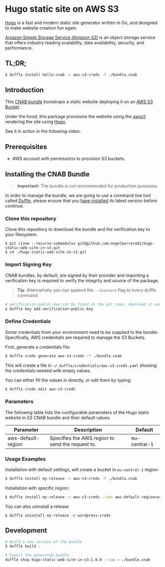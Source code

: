 # Hugo static site on AWS S3

[Hugo](https://gohugo.io) is a fast and modern static site generator written in Go, and designed to make website creation fun again.

[Amazon Simple Storage Service *(Amazon S3)*](https://aws.amazon.com/s3) is an object storage service that offers industry-leading scalability, data availability, security, and performance.

## TL;DR;

```bash
$ duffle install hello-cnab -c aws-s3-creds -f ./bundle.cnab
```

## Introduction

This [CNAB bundle](https://cnab.io) bootstraps a static website deploying it on an [AWS S3 Bucket](https://aws.amazon.com/s3).

Under the hood, this package provisions the website using the [awscli](https://aws.amazon.com/cli/) rendering the site using [Hugo](https://gohugo.io).

See it in action in the following video:

## Prerequisites

* AWS account with permissions to provision S3 buckets.

## Installing the CNAB Bundle

> **Important:** The bundle is not recommended for production purposes.

In order to manage the bundle, we are going to use a command line tool called [Duffle](https://duffle.sh), please ensure that you [have installed](https://github.com/deislabs/duffle/releases) its latest version before continue.

### Clone this repository

Clone this repository to download the bundle and the verification key to your filesystem:

```
$ git clone --recurse-submodules git@github.com:angelbarrera92/hugo-static-web-site-in-s3.git
$ cd ./hugo-static-web-site-in-s3.git
```

### Import Signing Key

CNAB bundles, by default, are signed by their provider and importing a verification key is required to verify the integrity and source of the package.

> **Tip**: Alternatively you can append the `--insecure` flag to every duffle command


```bash
# verification-public.key can be found in the git repo, download it and then run:
$ duffle key add verification-public.key
```

### Define Credentials

Some credentials from your environment need to be supplied to the bundle. Specifically, AWS credentials are required to manage the S3 Buckets.  

First, generate a credentials file:


```bash
$ duffle creds generate aws-s3-creds -f ./bundle.cnab
```

This will create a file in `~/.duffle/credentials/aws-s3-creds.yaml` showing the credentials needed with empty values.

You can either fill the values in directly, or edit them by typing:

```bash
$ duffle creds edit aws-s3-creds
```

### Parameters

The following table lists the configurable parameters of the Hugo statis website in S3 CNAB bundle and their default values.

| Parameter          | Description                                      | Default      |
|--------------------|--------------------------------------------------|--------------|
| aws-default-region | Specifies the AWS region to send the request to. | eu-central-1 |

### Usage Examples

Installation with default settings, will create a bucket in `eu-central-1` region:

```bash
$ duffle install my-release -c aws-s3-creds -f ./bundle.cnab
```

Installation with specific region:

```bash
$ duffle install my-release -c aws-s3-creds --set aws-default-region=us-east-1 -f ./bundle.cnab
```

You can also uninstall a release

```
$ duffle uninstall my-release -c wordpress-creds
```

## Development

```bash
# Build a new version of the bundle
$ duffle build .
```

```bash
# Export the generated bundle
duffle show hugo-static-web-site-in-s3:1.0.0 --raw > ./bundle.cnab
```

